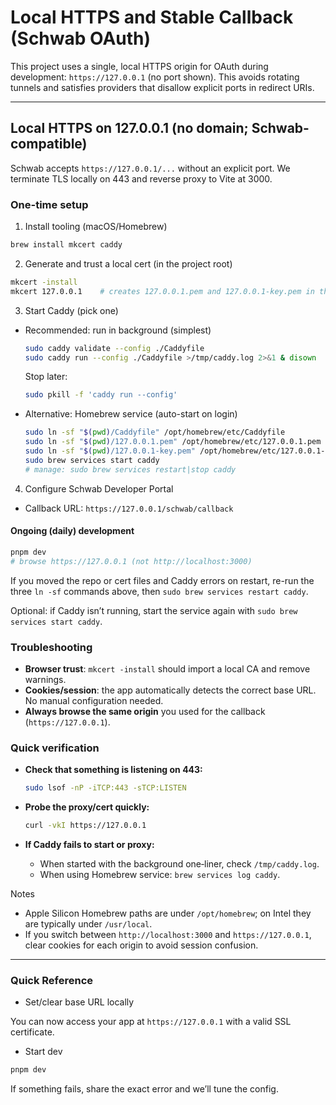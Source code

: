 <!-- markdownlint-disable MD029 -->
# Local HTTPS and Stable Callback (Schwab OAuth)

This project uses a single, local HTTPS origin for OAuth during development: `https://127.0.0.1` (no port shown). This avoids rotating tunnels and satisfies providers that disallow explicit ports in redirect URIs.

---

## Local HTTPS on 127.0.0.1 (no domain; Schwab-compatible)

Schwab accepts `https://127.0.0.1/...` without an explicit port. We terminate TLS locally on 443 and reverse proxy to Vite at 3000.

### One-time setup

1. Install tooling (macOS/Homebrew)

```bash
brew install mkcert caddy
```

2. Generate and trust a local cert (in the project root)

```bash
mkcert -install
mkcert 127.0.0.1    # creates 127.0.0.1.pem and 127.0.0.1-key.pem in the repo
```

3. Start Caddy (pick one)

- Recommended: run in background (simplest)

  ```bash
  sudo caddy validate --config ./Caddyfile
  sudo caddy run --config ./Caddyfile >/tmp/caddy.log 2>&1 & disown
  ```

  Stop later:

  ```bash
  sudo pkill -f 'caddy run --config'
  ```

- Alternative: Homebrew service (auto-start on login)

  ```bash
  sudo ln -sf "$(pwd)/Caddyfile" /opt/homebrew/etc/Caddyfile
  sudo ln -sf "$(pwd)/127.0.0.1.pem" /opt/homebrew/etc/127.0.0.1.pem
  sudo ln -sf "$(pwd)/127.0.0.1-key.pem" /opt/homebrew/etc/127.0.0.1-key.pem
  sudo brew services start caddy
  # manage: sudo brew services restart|stop caddy
  ```

4. Configure Schwab Developer Portal

- Callback URL: `https://127.0.0.1/schwab/callback`

#### Ongoing (daily) development

```bash
pnpm dev
# browse https://127.0.0.1 (not http://localhost:3000)
```

If you moved the repo or cert files and Caddy errors on restart, re-run the three `ln -sf` commands above, then `sudo brew services restart caddy`.

Optional: if Caddy isn’t running, start the service again with `sudo brew services start caddy`.

### Troubleshooting

- **Browser trust**: `mkcert -install` should import a local CA and remove warnings.
- **Cookies/session**: the app automatically detects the correct base URL. No manual configuration needed.
- **Always browse the same origin** you used for the callback (`https://127.0.0.1`).

### Quick verification

- **Check that something is listening on 443:**

  ```bash
  sudo lsof -nP -iTCP:443 -sTCP:LISTEN
  ```

- **Probe the proxy/cert quickly:**

  ```bash
  curl -vkI https://127.0.0.1
  ```

- **If Caddy fails to start or proxy:**
  - When started with the background one‑liner, check `/tmp/caddy.log`.
  - When using Homebrew service: `brew services log caddy`.

Notes

- Apple Silicon Homebrew paths are under `/opt/homebrew`; on Intel they are typically under `/usr/local`.
- If you switch between `http://localhost:3000` and `https://127.0.0.1`, clear cookies for each origin to avoid session confusion.

---

### Quick Reference

- Set/clear base URL locally

You can now access your app at `https://127.0.0.1` with a valid SSL certificate.

- Start dev

```bash
pnpm dev
```

If something fails, share the exact error and we’ll tune the config.
